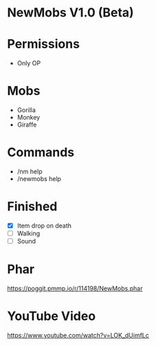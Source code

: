 # NewMobs V1.0 (Beta)

# Permissions
- Only OP

# Mobs
- Gorilla
- Monkey
- Giraffe

# Commands
- /nm help
- /newmobs help

# Finished
- [x] Item drop on death
- [ ] Walking
- [ ] Sound

# Phar
https://poggit.pmmp.io/r/114198/NewMobs.phar

# YouTube Video
https://www.youtube.com/watch?v=LOK_dUimfLc
